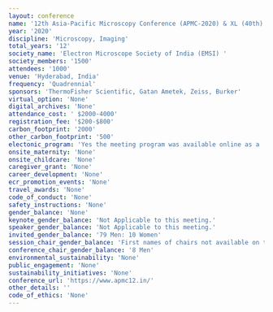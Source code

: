 ```yaml
---
layout: conference 
name: '12th Asia-Pacific Microscopy Conference (APMC-2020) & XL (40th) AGM Meeting of EMSI'
year: '2020'
discipline: 'Microscopy, Imaging'
total_years: '12'
society_name: 'Electron Microscope Society of India (EMSI) '
society_members: '1500'
attendees: '1000'
venue: 'Hyderabad, India'
frequency: 'Quadrennial'
sponsors: 'ThermoFisher Scientific, Gatan Ametek, Zeiss, Burker'
virtual_option: 'None'
digital_archives: 'None'
attendance_cost: ' $2000-4000'
registration_fee: '$200-$800'
carbon_footprint: '2000'
other_carbon_footprint: '500'
electonic_program: 'Yes the meeting program was available online as a .pdf file.'
onsite_maternity: 'None'
onsite_childcare: 'None'
caregiver_grant: 'None'
career_development: 'None'
ecr_promotion_events: 'None'
travel_awards: 'None'
code_of_conduct: 'None'
safety_instructions: 'None'
gender_balance: 'None'
keynote_gender_balance: 'Not Applicable to this meeting.'
speaker_gender_balance: 'Not Applicable to this meeting.'
invited_gender_balance: '79 Men: 10 Women'
session_chair_gender_balance: 'First names of chairs not available on the program file online.'
conference_chair_gender_balance: '8 Men'
environmental_sustainability: 'None'
public_engagement: 'None'
sustainability_initiatives: 'None'
conference_url: 'https://www.apmc12.in/'
other_details: ''
code_of_ethics: 'None'
---
```

